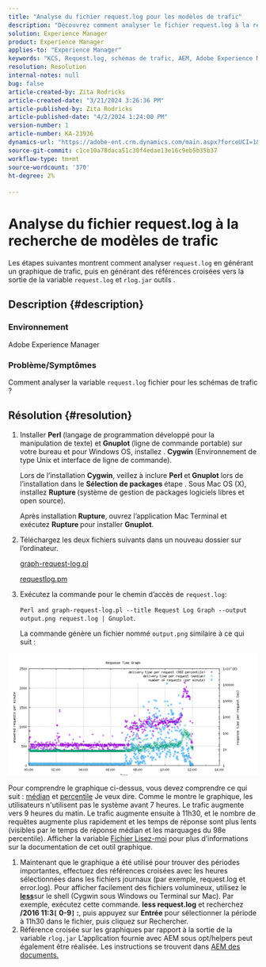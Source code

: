 ```yaml
---
title: "Analyse du fichier request.log pour les modèles de trafic"
description: "Découvrez comment analyser le fichier request.log à la recherche de modèles de trafic dans Adobe Experience Manager."
solution: Experience Manager
product: Experience Manager
applies-to: "Experience Manager"
keywords: "KCS, Request.log, schémas de trafic, AEM, Adobe Experience Manager, graphique du journal des requêtes"
resolution: Resolution
internal-notes: null
bug: false
article-created-by: Zita Rodricks
article-created-date: "3/21/2024 3:26:36 PM"
article-published-by: Zita Rodricks
article-published-date: "4/2/2024 1:24:00 PM"
version-number: 1
article-number: KA-23936
dynamics-url: "https://adobe-ent.crm.dynamics.com/main.aspx?forceUCI=1&pagetype=entityrecord&etn=knowledgearticle&id=1757c565-97e7-ee11-904d-6045bd006b3d"
source-git-commit: c1ce10a78daca51c30f4edae13e16c9eb5b35b37
workflow-type: tm+mt
source-wordcount: '370'
ht-degree: 2%

---
```


# Analyse du fichier request.log à la recherche de modèles de trafic


Les étapes suivantes montrent comment analyser `request.log` en générant un graphique de trafic, puis en générant des références croisées vers la sortie de la variable `request.log` et `rlog.jar` outils .

## Description {#description}


### <b>Environnement</b>

Adobe Experience Manager



### <b>Problème/Symptômes</b>

Comment analyser la variable `request.log` fichier pour les schémas de trafic ?


## Résolution {#resolution}


1. Installer <b>Perl </b>(langage de programmation développé pour la manipulation de texte) et <b>Gnuplot </b>(ligne de commande portable) sur votre bureau et pour Windows OS, installez . <b>Cygwin </b>(Environnement de type Unix et interface de ligne de commande).

   Lors de l’installation <b>Cygwin</b>, veillez à inclure <b>Perl </b>et<b> Gnuplot</b> lors de l’installation dans le <b>Sélection de packages </b>étape . Sous Mac OS (X), installez <b>Rupture </b>(système de gestion de packages logiciels libres et open source).


   Après installation <b>Rupture</b>, ouvrez l’application Mac Terminal et exécutez <b>Rupture </b>pour installer <b>Gnuplot</b>.
2. Téléchargez les deux fichiers suivants dans un nouveau dossier sur l’ordinateur.

   [graph-request-log.pl](https://raw.githubusercontent.com/joerghoh/cq5-utils/master/scripts/request.log/graph-request-log.pl)

   [requestlog.pm](https://raw.githubusercontent.com/joerghoh/cq5-utils/master/scripts/request.log/requestlog.pm)
3. Exécutez la commande pour le chemin d’accès de `request.log`: <b> </b>


   `Perl and graph-request-log.pl --title Request Log Graph --output output.png request.log | Gnuplot`.


   La commande génère un fichier nommé `output.png` similaire à ce qui suit :


![](assets/23a59622-99e7-ee11-904d-6045bd006b3d.png)

Pour comprendre le graphique ci-dessus, vous devez comprendre ce qui suit : [médian](https://www.mathsisfun.com/definitions/median.html) et [percentile](https://www.mathsisfun.com/data/percentiles.html) Je veux dire. Comme le montre le graphique, les utilisateurs n&#39;utilisent pas le système avant 7 heures. Le trafic augmente vers 9 heures du matin. Le trafic augmente ensuite à 11h30, et le nombre de requêtes augmente plus rapidement et les temps de réponse sont plus lents (visibles par le temps de réponse médian et les marquages du 98e percentile). Afficher la variable [Fichier Lisez-moi](https://github.com/joerghoh/cq5-utils/tree/master/scripts/request.log) pour plus d’informations sur la documentation de cet outil graphique.

1. Maintenant que le graphique a été utilisé pour trouver des périodes importantes, effectuez des références croisées avec les heures sélectionnées dans les fichiers journaux (par exemple, request.log et error.log). Pour afficher facilement des fichiers volumineux, utilisez le <b>[less](https://ja.wikipedia.org/wiki/Less_%28Unix%29)</b>sur le shell (Cygwin sous Windows ou Terminal sur Mac). Par exemple, exécutez cette commande. <b>less request.log</b> et recherchez <b>/2016 11:3`[` 0-9`]` :</b>, puis appuyez sur <b>Entrée</b> pour sélectionner la période à 11h30 dans le fichier, puis cliquez sur Rechercher.<br>
2. Référence croisée sur les graphiques par rapport à la sortie de la variable `rlog.jar` L’application fournie avec AEM sous opt/helpers peut également être réalisée. Les instructions se trouvent dans [AEM des documents.](https://experienceleague.adobe.com/en/docs/experience-manager-release-information/aem-release-updates/previous-updates/aem-previous-versions)

